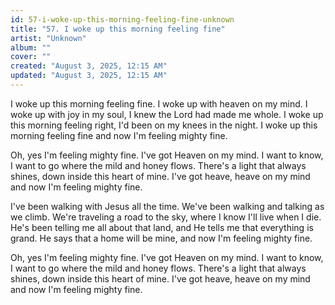 ```yaml
---
id: 57-i-woke-up-this-morning-feeling-fine-unknown
title: "57. I woke up this morning feeling fine"
artist: "Unknown"
album: ""
cover: ""
created: "August 3, 2025, 12:15 AM"
updated: "August 3, 2025, 12:15 AM"
---
```


I woke up this morning feeling fine. I woke up with heaven on my mind. I woke up with joy in my soul, I knew the Lord had made me whole. I woke up this morning feeling right, I'd been on my knees in the night. I woke up this morning feeling fine and now I'm feeling mighty fine. 

Oh, yes I'm feeling mighty fine. I've got Heaven on my mind. I want to know, I want to go where the mild and honey flows. There's a light that always shines, down inside this heart of mine. I've got heave, heave on my mind and now I'm feeling mighty fine.

I've been walking with Jesus all the time. We've been walking and talking as we climb. We're traveling a road to the sky, where I know I'll live when I die. He's been telling me all about that land, and He tells me that everything is grand. He says that a home will be mine, and now I'm feeling mighty fine. 

Oh, yes I'm feeling mighty fine. I've got Heaven on my mind. I want to know, I want to go where the mild and honey flows. There's a light that always shines, down inside this heart of mine. I've got heave, heave on my mind and now I'm feeling mighty fine.